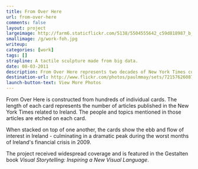 ```yaml
---
title: From Over Here
url: from-over-here
comments: false
layout: project
largeimage: http://farm6.staticflickr.com/5138/5504555642_c59d818987_b_d.jpg
smallimage: /g/work-foh.jpg
writeup: 
categories: [work]
tags: []
strapline: A tactile sculpture made from big data.
date: 08-03-2011
description: From Over Here represents two decades of New York Times coverage of Ireland as a cardboard and wood sculpture.
destination-url: http://www.flickr.com/photos/paulmmay/sets/72157626087196057/show/
launch-button-text: View More Photos
---
```

From Over Here is constructed from hundreds of individual cards. The length of each card represents the number of articles published in the New York Times related to Ireland. The people and topics mentioned in those articles are etched on each card. 

When stacked on top of one another, the cards show the ebb and flow of interest in Ireland - culminating in a dramatic peak during the worst months of Ireland's financial crisis in 2009. 

The project received widespread coverage and is featured in the Gestalten book <em>Visual Storytelling: Inspiring a New Visual Language</em>.